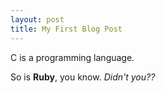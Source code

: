 ```yaml
---
layout: post
title: My First Blog Post
---
```


C is a programming language.

So is **Ruby**, you know. _Didn't you??_
